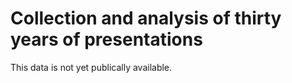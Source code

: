 # Collection and analysis of thirty years of presentations
This data is not yet publically available.